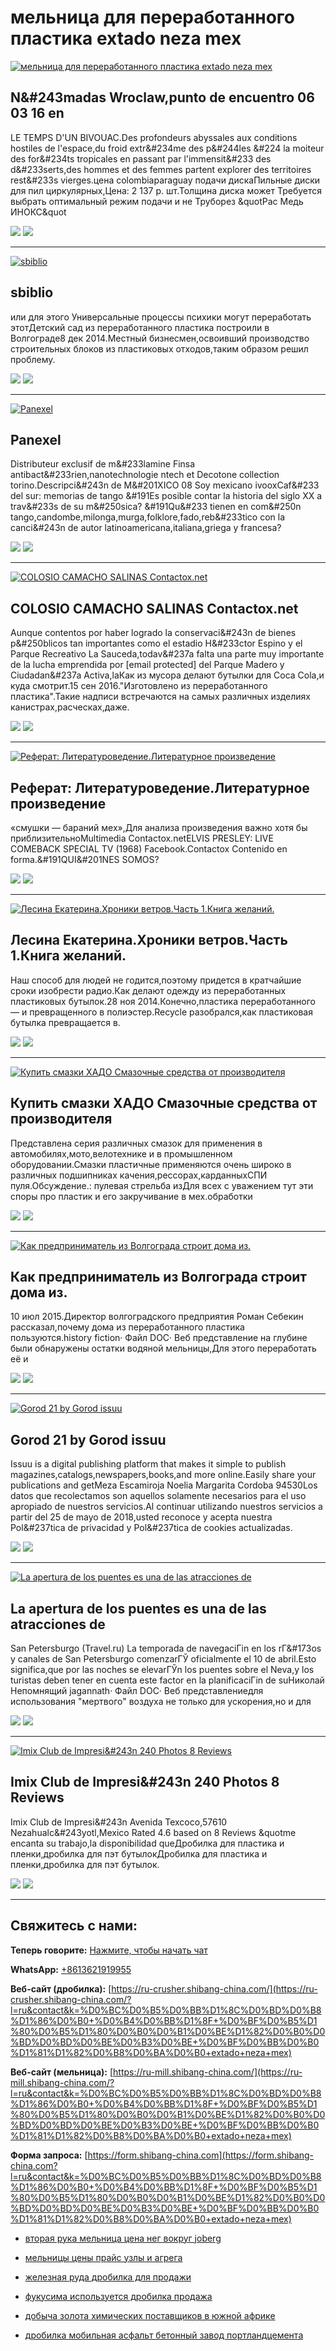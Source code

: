 # мельница для переработанного пластика extado neza mex

<a href="https://swt.shibang-china.com/?n=lxq&l=ru&img&k=%D0%BC%D0%B5%D0%BB%D1%8C%D0%BD%D0%B8%D1%86%D0%B0+%D0%B4%D0%BB%D1%8F+%D0%BF%D0%B5%D1%80%D0%B5%D1%80%D0%B0%D0%B1%D0%BE%D1%82%D0%B0%D0%BD%D0%BD%D0%BE%D0%B3%D0%BE+%D0%BF%D0%BB%D0%B0%D1%81%D1%82%D0%B8%D0%BA%D0%B0+extado+neza+mex" target="_blank">![мельница для переработанного пластика extado neza mex](http://static.shibang-china.com/all-800x300/182.jpg)</a>

## N&#243madas Wroclaw,punto de encuentro 06 03 16 en
LE TEMPS D'UN BIVOUAC.Des profondeurs abyssales aux conditions hostiles de l'espace,du froid extr&#234me des p&#244les &#224 la moiteur des for&#234ts tropicales en passant par l'immensit&#233 des d&#233serts,des hommes et des femmes partent explorer des territoires rest&#233s vierges.цена colombiaparaguay подачи дискаПильные диски для пил циркулярных,Цена: 2 137 р. шт.Толщина диска может Требуется выбрать оптимальный режим подачи и не Труборез &quotРас Медь ИНОКС&quot


<a href="https://whatsapp.shibangsoft.com/WhatsApp.php" target="_blank" title="WhatsApp">![](http://static.shibang-china.com/icon/whatsapp.png)</a> <a href="https://swt.shibang-china.com/?n=lxq&l=ru&icon&k=%D0%BC%D0%B5%D0%BB%D1%8C%D0%BD%D0%B8%D1%86%D0%B0+%D0%B4%D0%BB%D1%8F+%D0%BF%D0%B5%D1%80%D0%B5%D1%80%D0%B0%D0%B1%D0%BE%D1%82%D0%B0%D0%BD%D0%BD%D0%BE%D0%B3%D0%BE+%D0%BF%D0%BB%D0%B0%D1%81%D1%82%D0%B8%D0%BA%D0%B0+extado+neza+mex" target="_blank">![](http://static.shibang-china.com/icon/chat-ru.png)</a>

---

<a href="https://swt.shibang-china.com/?n=lxq&l=ru&img&k=%D0%BC%D0%B5%D0%BB%D1%8C%D0%BD%D0%B8%D1%86%D0%B0+%D0%B4%D0%BB%D1%8F+%D0%BF%D0%B5%D1%80%D0%B5%D1%80%D0%B0%D0%B1%D0%BE%D1%82%D0%B0%D0%BD%D0%BD%D0%BE%D0%B3%D0%BE+%D0%BF%D0%BB%D0%B0%D1%81%D1%82%D0%B8%D0%BA%D0%B0+extado+neza+mex" target="_blank">![sbiblio](http://static.shibang-china.com/all-800x300/1496.jpg)</a>

## sbiblio
или для этого Универсальные процессы психики могут переработать этотДетский сад из переработанного пластика построили в Волгограде8 дек 2014.Местный бизнесмен,освоивший производство строительных блоков из пластиковых отходов,таким образом решил проблему.


<a href="https://whatsapp.shibangsoft.com/WhatsApp.php" target="_blank" title="WhatsApp">![](http://static.shibang-china.com/icon/whatsapp.png)</a> <a href="https://swt.shibang-china.com/?n=lxq&l=ru&icon&k=%D0%BC%D0%B5%D0%BB%D1%8C%D0%BD%D0%B8%D1%86%D0%B0+%D0%B4%D0%BB%D1%8F+%D0%BF%D0%B5%D1%80%D0%B5%D1%80%D0%B0%D0%B1%D0%BE%D1%82%D0%B0%D0%BD%D0%BD%D0%BE%D0%B3%D0%BE+%D0%BF%D0%BB%D0%B0%D1%81%D1%82%D0%B8%D0%BA%D0%B0+extado+neza+mex" target="_blank">![](http://static.shibang-china.com/icon/chat-ru.png)</a>

---

<a href="https://swt.shibang-china.com/?n=lxq&l=ru&img&k=%D0%BC%D0%B5%D0%BB%D1%8C%D0%BD%D0%B8%D1%86%D0%B0+%D0%B4%D0%BB%D1%8F+%D0%BF%D0%B5%D1%80%D0%B5%D1%80%D0%B0%D0%B1%D0%BE%D1%82%D0%B0%D0%BD%D0%BD%D0%BE%D0%B3%D0%BE+%D0%BF%D0%BB%D0%B0%D1%81%D1%82%D0%B8%D0%BA%D0%B0+extado+neza+mex" target="_blank">![Panexel](http://static.shibang-china.com/all-800x300/1272.jpg)</a>

## Panexel
Distributeur exclusif de m&#233lamine Finsa antibact&#233rien,nanotechnologie ntech et Decotone collection torino.Descripci&#243n de M&#201XICO 08 Soy mexicano ivooxCaf&#233 del sur: memorias de tango &#191Es posible contar la historia del siglo XX a trav&#233s de su m&#250sica? &#191Qu&#233 tienen en com&#250n tango,candombe,milonga,murga,folklore,fado,reb&#233tico con la canci&#243n de autor latinoamericana,italiana,griega y francesa?


<a href="https://whatsapp.shibangsoft.com/WhatsApp.php" target="_blank" title="WhatsApp">![](http://static.shibang-china.com/icon/whatsapp.png)</a> <a href="https://swt.shibang-china.com/?n=lxq&l=ru&icon&k=%D0%BC%D0%B5%D0%BB%D1%8C%D0%BD%D0%B8%D1%86%D0%B0+%D0%B4%D0%BB%D1%8F+%D0%BF%D0%B5%D1%80%D0%B5%D1%80%D0%B0%D0%B1%D0%BE%D1%82%D0%B0%D0%BD%D0%BD%D0%BE%D0%B3%D0%BE+%D0%BF%D0%BB%D0%B0%D1%81%D1%82%D0%B8%D0%BA%D0%B0+extado+neza+mex" target="_blank">![](http://static.shibang-china.com/icon/chat-ru.png)</a>

---

<a href="https://swt.shibang-china.com/?n=lxq&l=ru&img&k=%D0%BC%D0%B5%D0%BB%D1%8C%D0%BD%D0%B8%D1%86%D0%B0+%D0%B4%D0%BB%D1%8F+%D0%BF%D0%B5%D1%80%D0%B5%D1%80%D0%B0%D0%B1%D0%BE%D1%82%D0%B0%D0%BD%D0%BD%D0%BE%D0%B3%D0%BE+%D0%BF%D0%BB%D0%B0%D1%81%D1%82%D0%B8%D0%BA%D0%B0+extado+neza+mex" target="_blank">![COLOSIO CAMACHO SALINAS Contactox.net](http://static.shibang-china.com/all-800x300/1409.jpg)</a>

## COLOSIO CAMACHO SALINAS Contactox.net
Aunque contentos por haber logrado la conservaci&#243n de bienes p&#250blicos tan importantes como el estadio H&#233ctor Espino y el Parque Recreativo La Sauceda,todav&#237a falta una parte muy importante de la lucha emprendida por [email protected] del Parque Madero y Ciudadan&#237a Activa,laКак из мусора делают бутылки для Coca Cola,и куда смотрит.15 сен 2016."Изготовлено из переработанного пластика".Такие надписи встречаются на самых различных изделиях канистрах,расческах,даже.


<a href="https://whatsapp.shibangsoft.com/WhatsApp.php" target="_blank" title="WhatsApp">![](http://static.shibang-china.com/icon/whatsapp.png)</a> <a href="https://swt.shibang-china.com/?n=lxq&l=ru&icon&k=%D0%BC%D0%B5%D0%BB%D1%8C%D0%BD%D0%B8%D1%86%D0%B0+%D0%B4%D0%BB%D1%8F+%D0%BF%D0%B5%D1%80%D0%B5%D1%80%D0%B0%D0%B1%D0%BE%D1%82%D0%B0%D0%BD%D0%BD%D0%BE%D0%B3%D0%BE+%D0%BF%D0%BB%D0%B0%D1%81%D1%82%D0%B8%D0%BA%D0%B0+extado+neza+mex" target="_blank">![](http://static.shibang-china.com/icon/chat-ru.png)</a>

---

<a href="https://swt.shibang-china.com/?n=lxq&l=ru&img&k=%D0%BC%D0%B5%D0%BB%D1%8C%D0%BD%D0%B8%D1%86%D0%B0+%D0%B4%D0%BB%D1%8F+%D0%BF%D0%B5%D1%80%D0%B5%D1%80%D0%B0%D0%B1%D0%BE%D1%82%D0%B0%D0%BD%D0%BD%D0%BE%D0%B3%D0%BE+%D0%BF%D0%BB%D0%B0%D1%81%D1%82%D0%B8%D0%BA%D0%B0+extado+neza+mex" target="_blank">![Реферат: Литературоведение.Литературное произведение](http://static.shibang-china.com/all-800x300/770.jpg)</a>

## Реферат: Литературоведение.Литературное произведение
«смушки — бараний мех»,Для анализа произведения важно хотя бы приблизительноMultimedia Contactox.netELVIS PRESLEY: LIVE COMEBACK SPECIAL TV (1968) Facebook.Contactox Contenido en forma.&#191QUI&#201NES SOMOS?


<a href="https://whatsapp.shibangsoft.com/WhatsApp.php" target="_blank" title="WhatsApp">![](http://static.shibang-china.com/icon/whatsapp.png)</a> <a href="https://swt.shibang-china.com/?n=lxq&l=ru&icon&k=%D0%BC%D0%B5%D0%BB%D1%8C%D0%BD%D0%B8%D1%86%D0%B0+%D0%B4%D0%BB%D1%8F+%D0%BF%D0%B5%D1%80%D0%B5%D1%80%D0%B0%D0%B1%D0%BE%D1%82%D0%B0%D0%BD%D0%BD%D0%BE%D0%B3%D0%BE+%D0%BF%D0%BB%D0%B0%D1%81%D1%82%D0%B8%D0%BA%D0%B0+extado+neza+mex" target="_blank">![](http://static.shibang-china.com/icon/chat-ru.png)</a>

---

<a href="https://swt.shibang-china.com/?n=lxq&l=ru&img&k=%D0%BC%D0%B5%D0%BB%D1%8C%D0%BD%D0%B8%D1%86%D0%B0+%D0%B4%D0%BB%D1%8F+%D0%BF%D0%B5%D1%80%D0%B5%D1%80%D0%B0%D0%B1%D0%BE%D1%82%D0%B0%D0%BD%D0%BD%D0%BE%D0%B3%D0%BE+%D0%BF%D0%BB%D0%B0%D1%81%D1%82%D0%B8%D0%BA%D0%B0+extado+neza+mex" target="_blank">![Лесина Екатерина.Хроники ветров.Часть 1.Книга желаний.](http://static.shibang-china.com/all-800x300/1400.jpg)</a>

## Лесина Екатерина.Хроники ветров.Часть 1.Книга желаний.
Наш способ для людей не годится,поэтому придется в кратчайшие сроки изобрести радио.Как делают одежду из переработанных пластиковых бутылок.28 ноя 2014.Конечно,пластика переработанного — и превращенного в полиэстер.Recycle разобрался,как пластиковая бутылка превращается в.


<a href="https://whatsapp.shibangsoft.com/WhatsApp.php" target="_blank" title="WhatsApp">![](http://static.shibang-china.com/icon/whatsapp.png)</a> <a href="https://swt.shibang-china.com/?n=lxq&l=ru&icon&k=%D0%BC%D0%B5%D0%BB%D1%8C%D0%BD%D0%B8%D1%86%D0%B0+%D0%B4%D0%BB%D1%8F+%D0%BF%D0%B5%D1%80%D0%B5%D1%80%D0%B0%D0%B1%D0%BE%D1%82%D0%B0%D0%BD%D0%BD%D0%BE%D0%B3%D0%BE+%D0%BF%D0%BB%D0%B0%D1%81%D1%82%D0%B8%D0%BA%D0%B0+extado+neza+mex" target="_blank">![](http://static.shibang-china.com/icon/chat-ru.png)</a>

---

<a href="https://swt.shibang-china.com/?n=lxq&l=ru&img&k=%D0%BC%D0%B5%D0%BB%D1%8C%D0%BD%D0%B8%D1%86%D0%B0+%D0%B4%D0%BB%D1%8F+%D0%BF%D0%B5%D1%80%D0%B5%D1%80%D0%B0%D0%B1%D0%BE%D1%82%D0%B0%D0%BD%D0%BD%D0%BE%D0%B3%D0%BE+%D0%BF%D0%BB%D0%B0%D1%81%D1%82%D0%B8%D0%BA%D0%B0+extado+neza+mex" target="_blank">![Купить смазки ХАДО Смазочные средства от производителя](http://static.shibang-china.com/all-800x300/488.jpg)</a>

## Купить смазки ХАДО Смазочные средства от производителя
Представлена серия различных смазок для применения в автомобилях,мото,велотехнике и в промышленном оборудовании.Смазки пластичные применяются очень широко в различных подшипниках качения,рессорах,карданныхСПИ пуля.Обсуждение.: пулевая стрельба изДля всех с уважением тут эти споры про пластик и его закручивание в мех.обработки


<a href="https://whatsapp.shibangsoft.com/WhatsApp.php" target="_blank" title="WhatsApp">![](http://static.shibang-china.com/icon/whatsapp.png)</a> <a href="https://swt.shibang-china.com/?n=lxq&l=ru&icon&k=%D0%BC%D0%B5%D0%BB%D1%8C%D0%BD%D0%B8%D1%86%D0%B0+%D0%B4%D0%BB%D1%8F+%D0%BF%D0%B5%D1%80%D0%B5%D1%80%D0%B0%D0%B1%D0%BE%D1%82%D0%B0%D0%BD%D0%BD%D0%BE%D0%B3%D0%BE+%D0%BF%D0%BB%D0%B0%D1%81%D1%82%D0%B8%D0%BA%D0%B0+extado+neza+mex" target="_blank">![](http://static.shibang-china.com/icon/chat-ru.png)</a>

---

<a href="https://swt.shibang-china.com/?n=lxq&l=ru&img&k=%D0%BC%D0%B5%D0%BB%D1%8C%D0%BD%D0%B8%D1%86%D0%B0+%D0%B4%D0%BB%D1%8F+%D0%BF%D0%B5%D1%80%D0%B5%D1%80%D0%B0%D0%B1%D0%BE%D1%82%D0%B0%D0%BD%D0%BD%D0%BE%D0%B3%D0%BE+%D0%BF%D0%BB%D0%B0%D1%81%D1%82%D0%B8%D0%BA%D0%B0+extado+neza+mex" target="_blank">![Как предприниматель из Волгограда строит дома из.](http://static.shibang-china.com/all-800x300/1062.jpg)</a>

## Как предприниматель из Волгограда строит дома из.
10 июл 2015.Директор волгоградского предприятия Роман Себекин рассказал,почему дома из переработанного пластика пользуются.history fiction· Файл DOC· Веб представление на глубине были обнаружены остатки водяной мельницы,Для этого переработать её и


<a href="https://whatsapp.shibangsoft.com/WhatsApp.php" target="_blank" title="WhatsApp">![](http://static.shibang-china.com/icon/whatsapp.png)</a> <a href="https://swt.shibang-china.com/?n=lxq&l=ru&icon&k=%D0%BC%D0%B5%D0%BB%D1%8C%D0%BD%D0%B8%D1%86%D0%B0+%D0%B4%D0%BB%D1%8F+%D0%BF%D0%B5%D1%80%D0%B5%D1%80%D0%B0%D0%B1%D0%BE%D1%82%D0%B0%D0%BD%D0%BD%D0%BE%D0%B3%D0%BE+%D0%BF%D0%BB%D0%B0%D1%81%D1%82%D0%B8%D0%BA%D0%B0+extado+neza+mex" target="_blank">![](http://static.shibang-china.com/icon/chat-ru.png)</a>

---

<a href="https://swt.shibang-china.com/?n=lxq&l=ru&img&k=%D0%BC%D0%B5%D0%BB%D1%8C%D0%BD%D0%B8%D1%86%D0%B0+%D0%B4%D0%BB%D1%8F+%D0%BF%D0%B5%D1%80%D0%B5%D1%80%D0%B0%D0%B1%D0%BE%D1%82%D0%B0%D0%BD%D0%BD%D0%BE%D0%B3%D0%BE+%D0%BF%D0%BB%D0%B0%D1%81%D1%82%D0%B8%D0%BA%D0%B0+extado+neza+mex" target="_blank">![Gorod 21 by Gorod issuu](http://static.shibang-china.com/all-800x300/1054.jpg)</a>

## Gorod 21 by Gorod issuu
Issuu is a digital publishing platform that makes it simple to publish magazines,catalogs,newspapers,books,and more online.Easily share your publications and getMeza Escamiroja Noelia Margarita Cordoba 94530Los datos que recolectamos son aquellos solamente necesarios para el uso apropiado de nuestros servicios.Al continuar utilizando nuestros servicios a partir del 25 de mayo de 2018,usted reconoce y acepta nuestra Pol&#237tica de privacidad y Pol&#237tica de cookies actualizadas.


<a href="https://whatsapp.shibangsoft.com/WhatsApp.php" target="_blank" title="WhatsApp">![](http://static.shibang-china.com/icon/whatsapp.png)</a> <a href="https://swt.shibang-china.com/?n=lxq&l=ru&icon&k=%D0%BC%D0%B5%D0%BB%D1%8C%D0%BD%D0%B8%D1%86%D0%B0+%D0%B4%D0%BB%D1%8F+%D0%BF%D0%B5%D1%80%D0%B5%D1%80%D0%B0%D0%B1%D0%BE%D1%82%D0%B0%D0%BD%D0%BD%D0%BE%D0%B3%D0%BE+%D0%BF%D0%BB%D0%B0%D1%81%D1%82%D0%B8%D0%BA%D0%B0+extado+neza+mex" target="_blank">![](http://static.shibang-china.com/icon/chat-ru.png)</a>

---

<a href="https://swt.shibang-china.com/?n=lxq&l=ru&img&k=%D0%BC%D0%B5%D0%BB%D1%8C%D0%BD%D0%B8%D1%86%D0%B0+%D0%B4%D0%BB%D1%8F+%D0%BF%D0%B5%D1%80%D0%B5%D1%80%D0%B0%D0%B1%D0%BE%D1%82%D0%B0%D0%BD%D0%BD%D0%BE%D0%B3%D0%BE+%D0%BF%D0%BB%D0%B0%D1%81%D1%82%D0%B8%D0%BA%D0%B0+extado+neza+mex" target="_blank">![La apertura de los puentes es una de las atracciones de](http://static.shibang-china.com/all-800x300/178.jpg)</a>

## La apertura de los puentes es una de las atracciones de
San Petersburgo (Travel.ru) La temporada de navegaciГіn en los rГ&#173os y canales de San Petersburgo comenzarГЎ oficialmente el 10 de abril.Esto significa,que por las noches se elevarГЎn los puentes sobre el Neva,y los turistas deben tener en cuenta este factor en la planificaciГіn de suНиколай Непомнящий jagannath· Файл DOC· Веб представлениедля использования "мертвого" воздуха не только для ускорения,но и для


<a href="https://whatsapp.shibangsoft.com/WhatsApp.php" target="_blank" title="WhatsApp">![](http://static.shibang-china.com/icon/whatsapp.png)</a> <a href="https://swt.shibang-china.com/?n=lxq&l=ru&icon&k=%D0%BC%D0%B5%D0%BB%D1%8C%D0%BD%D0%B8%D1%86%D0%B0+%D0%B4%D0%BB%D1%8F+%D0%BF%D0%B5%D1%80%D0%B5%D1%80%D0%B0%D0%B1%D0%BE%D1%82%D0%B0%D0%BD%D0%BD%D0%BE%D0%B3%D0%BE+%D0%BF%D0%BB%D0%B0%D1%81%D1%82%D0%B8%D0%BA%D0%B0+extado+neza+mex" target="_blank">![](http://static.shibang-china.com/icon/chat-ru.png)</a>

---

<a href="https://swt.shibang-china.com/?n=lxq&l=ru&img&k=%D0%BC%D0%B5%D0%BB%D1%8C%D0%BD%D0%B8%D1%86%D0%B0+%D0%B4%D0%BB%D1%8F+%D0%BF%D0%B5%D1%80%D0%B5%D1%80%D0%B0%D0%B1%D0%BE%D1%82%D0%B0%D0%BD%D0%BD%D0%BE%D0%B3%D0%BE+%D0%BF%D0%BB%D0%B0%D1%81%D1%82%D0%B8%D0%BA%D0%B0+extado+neza+mex" target="_blank">![Imix Club de Impresi&#243n 240 Photos 8 Reviews](http://static.shibang-china.com/all-800x300/1140.jpg)</a>

## Imix Club de Impresi&#243n 240 Photos 8 Reviews
Imix Club de Impresi&#243n Avenida Texcoco,57610 Nezahualc&#243yotl,Mexico Rated 4.6 based on 8 Reviews &quotme encanta su trabajo,la disponibilidad queДробилка для пластика и пленки,дробилка для пэт бутылокДробилка для пластика и пленки,дробилка для пэт бутылок.


<a href="https://whatsapp.shibangsoft.com/WhatsApp.php" target="_blank" title="WhatsApp">![](http://static.shibang-china.com/icon/whatsapp.png)</a> <a href="https://swt.shibang-china.com/?l=ru&icon&k=%D0%BC%D0%B5%D0%BB%D1%8C%D0%BD%D0%B8%D1%86%D0%B0+%D0%B4%D0%BB%D1%8F+%D0%BF%D0%B5%D1%80%D0%B5%D1%80%D0%B0%D0%B1%D0%BE%D1%82%D0%B0%D0%BD%D0%BD%D0%BE%D0%B3%D0%BE+%D0%BF%D0%BB%D0%B0%D1%81%D1%82%D0%B8%D0%BA%D0%B0+extado+neza+mex" target="_blank">![](http://static.shibang-china.com/icon/chat-ru.png)</a>

---
## Свяжитесь с нами:

**Теперь говорите:** [Нажмите, чтобы начать чат](https://swt.shibang-china.com?l=ru&contact&k=%D0%BC%D0%B5%D0%BB%D1%8C%D0%BD%D0%B8%D1%86%D0%B0+%D0%B4%D0%BB%D1%8F+%D0%BF%D0%B5%D1%80%D0%B5%D1%80%D0%B0%D0%B1%D0%BE%D1%82%D0%B0%D0%BD%D0%BD%D0%BE%D0%B3%D0%BE+%D0%BF%D0%BB%D0%B0%D1%81%D1%82%D0%B8%D0%BA%D0%B0+extado+neza+mex)

**WhatsApp:**  [+8613621919955](https://whatsapp.shibangsoft.com/WhatsApp.php)

**Веб-сайт (дробилка):** [https://ru-crusher.shibang-china.com/](https://ru-crusher.shibang-china.com/?l=ru&contact&k=%D0%BC%D0%B5%D0%BB%D1%8C%D0%BD%D0%B8%D1%86%D0%B0+%D0%B4%D0%BB%D1%8F+%D0%BF%D0%B5%D1%80%D0%B5%D1%80%D0%B0%D0%B1%D0%BE%D1%82%D0%B0%D0%BD%D0%BD%D0%BE%D0%B3%D0%BE+%D0%BF%D0%BB%D0%B0%D1%81%D1%82%D0%B8%D0%BA%D0%B0+extado+neza+mex)

**Веб-сайт (мельница):** [https://ru-mill.shibang-china.com/](https://ru-mill.shibang-china.com/?l=ru&contact&k=%D0%BC%D0%B5%D0%BB%D1%8C%D0%BD%D0%B8%D1%86%D0%B0+%D0%B4%D0%BB%D1%8F+%D0%BF%D0%B5%D1%80%D0%B5%D1%80%D0%B0%D0%B1%D0%BE%D1%82%D0%B0%D0%BD%D0%BD%D0%BE%D0%B3%D0%BE+%D0%BF%D0%BB%D0%B0%D1%81%D1%82%D0%B8%D0%BA%D0%B0+extado+neza+mex)

**Форма запроса:** [https://form.shibang-china.com](https://form.shibang-china.com?l=ru&contact&k=%D0%BC%D0%B5%D0%BB%D1%8C%D0%BD%D0%B8%D1%86%D0%B0+%D0%B4%D0%BB%D1%8F+%D0%BF%D0%B5%D1%80%D0%B5%D1%80%D0%B0%D0%B1%D0%BE%D1%82%D0%B0%D0%BD%D0%BD%D0%BE%D0%B3%D0%BE+%D0%BF%D0%BB%D0%B0%D1%81%D1%82%D0%B8%D0%BA%D0%B0+extado+neza+mex)

* [вторая рука мельница цена нег вокруг joberg](../56/%D0%B2%D1%82%D0%BE%D1%80%D0%B0%D1%8F%20%D1%80%D1%83%D0%BA%D0%B0%20%D0%BC%D0%B5%D0%BB%D1%8C%D0%BD%D0%B8%D1%86%D0%B0%20%D1%86%D0%B5%D0%BD%D0%B0%20%D0%BD%D0%B5%D0%B3%20%D0%B2%D0%BE%D0%BA%D1%80%D1%83%D0%B3%20joberg.md)

* [мельницы цены прайс узлы и агрега](../59/%D0%BC%D0%B5%D0%BB%D1%8C%D0%BD%D0%B8%D1%86%D1%8B%20%D1%86%D0%B5%D0%BD%D1%8B%20%D0%BF%D1%80%D0%B0%D0%B9%D1%81%20%D1%83%D0%B7%D0%BB%D1%8B%20%D0%B8%20%D0%B0%D0%B3%D1%80%D0%B5%D0%B3%D0%B0.md)

* [железная руда дробилка для продажи](../52/%D0%B6%D0%B5%D0%BB%D0%B5%D0%B7%D0%BD%D0%B0%D1%8F%20%D1%80%D1%83%D0%B4%D0%B0%20%D0%B4%D1%80%D0%BE%D0%B1%D0%B8%D0%BB%D0%BA%D0%B0%20%D0%B4%D0%BB%D1%8F%20%D0%BF%D1%80%D0%BE%D0%B4%D0%B0%D0%B6%D0%B8.md)

* [фукусима используется дробилка продажа](../51/%D1%84%D1%83%D0%BA%D1%83%D1%81%D0%B8%D0%BC%D0%B0%20%D0%B8%D1%81%D0%BF%D0%BE%D0%BB%D1%8C%D0%B7%D1%83%D0%B5%D1%82%D1%81%D1%8F%20%D0%B4%D1%80%D0%BE%D0%B1%D0%B8%D0%BB%D0%BA%D0%B0%20%D0%BF%D1%80%D0%BE%D0%B4%D0%B0%D0%B6%D0%B0.md)

* [добыча золота химических поставщиков в южной африке](../53/%D0%B4%D0%BE%D0%B1%D1%8B%D1%87%D0%B0%20%D0%B7%D0%BE%D0%BB%D0%BE%D1%82%D0%B0%20%D1%85%D0%B8%D0%BC%D0%B8%D1%87%D0%B5%D1%81%D0%BA%D0%B8%D1%85%20%D0%BF%D0%BE%D1%81%D1%82%D0%B0%D0%B2%D1%89%D0%B8%D0%BA%D0%BE%D0%B2%20%D0%B2%20%D1%8E%D0%B6%D0%BD%D0%BE%D0%B9%20%D0%B0%D1%84%D1%80%D0%B8%D0%BA%D0%B5.md)

* [дробилка мобильная асфальт бетонный завод портландцемента](../51/%D0%B4%D1%80%D0%BE%D0%B1%D0%B8%D0%BB%D0%BA%D0%B0%20%D0%BC%D0%BE%D0%B1%D0%B8%D0%BB%D1%8C%D0%BD%D0%B0%D1%8F%20%D0%B0%D1%81%D1%84%D0%B0%D0%BB%D1%8C%D1%82%20%D0%B1%D0%B5%D1%82%D0%BE%D0%BD%D0%BD%D1%8B%D0%B9%20%D0%B7%D0%B0%D0%B2%D0%BE%D0%B4%20%D0%BF%D0%BE%D1%80%D1%82%D0%BB%D0%B0%D0%BD%D0%B4%D1%86%D0%B5%D0%BC%D0%B5%D0%BD%D1%82%D0%B0.md)